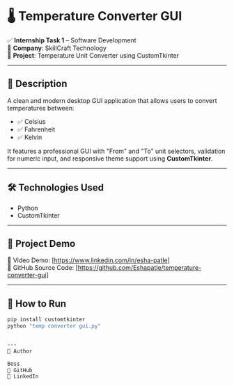 # 🌡️ Temperature Converter GUI

✅ **Internship Task 1** – Software Development  
🏢 **Company**: SkillCraft Technology  
📌 **Project**: Temperature Unit Converter using CustomTkinter

---

## 🔹 Description  
A clean and modern desktop GUI application that allows users to convert temperatures between:
- ✅ Celsius
- ✅ Fahrenheit
- ✅ Kelvin

It features a professional GUI with "From" and "To" unit selectors, validation for numeric input, and responsive theme support using **CustomTkinter**.

---

## 🛠 Technologies Used  
- Python  
- CustomTkinter  

---

## 🔗 Project Demo  
🎥 Video Demo: [https://www.linkedin.com/in/esha-patle] <!-- Replace with actual video or LinkedIn post if available -->  
📂 GitHub Source Code: [https://github.com/Eshapatle/temperature-converter-gui] <!-- Replace with your GitHub repo link -->

---

## 🚀 How to Run
```bash
pip install customtkinter
python "temp converter gui.py"


---
👤 Author

Boss
🔗 GitHub
🔗 LinkedIn
